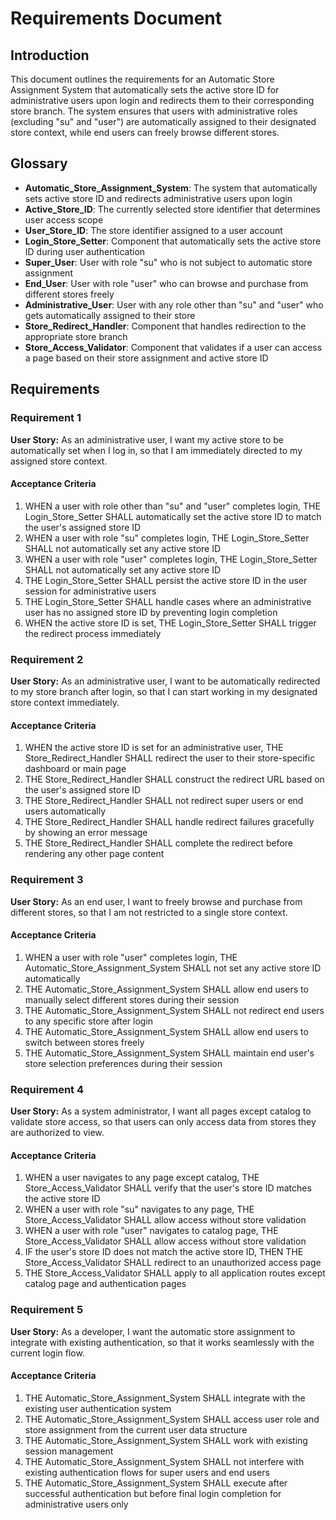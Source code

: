 # Requirements Document

## Introduction

This document outlines the requirements for an Automatic Store Assignment System that automatically sets the active store ID for administrative users upon login and redirects them to their corresponding store branch. The system ensures that users with administrative roles (excluding "su" and "user") are automatically assigned to their designated store context, while end users can freely browse different stores.

## Glossary

- **Automatic_Store_Assignment_System**: The system that automatically sets active store ID and redirects administrative users upon login
- **Active_Store_ID**: The currently selected store identifier that determines user access scope
- **User_Store_ID**: The store identifier assigned to a user account
- **Login_Store_Setter**: Component that automatically sets the active store ID during user authentication
- **Super_User**: User with role "su" who is not subject to automatic store assignment
- **End_User**: User with role "user" who can browse and purchase from different stores freely
- **Administrative_User**: User with any role other than "su" and "user" who gets automatically assigned to their store
- **Store_Redirect_Handler**: Component that handles redirection to the appropriate store branch
- **Store_Access_Validator**: Component that validates if a user can access a page based on their store assignment and active store ID

## Requirements

### Requirement 1

**User Story:** As an administrative user, I want my active store to be automatically set when I log in, so that I am immediately directed to my assigned store context.

#### Acceptance Criteria

1. WHEN a user with role other than "su" and "user" completes login, THE Login_Store_Setter SHALL automatically set the active store ID to match the user's assigned store ID
2. WHEN a user with role "su" completes login, THE Login_Store_Setter SHALL not automatically set any active store ID
3. WHEN a user with role "user" completes login, THE Login_Store_Setter SHALL not automatically set any active store ID
4. THE Login_Store_Setter SHALL persist the active store ID in the user session for administrative users
5. THE Login_Store_Setter SHALL handle cases where an administrative user has no assigned store ID by preventing login completion
6. WHEN the active store ID is set, THE Login_Store_Setter SHALL trigger the redirect process immediately

### Requirement 2

**User Story:** As an administrative user, I want to be automatically redirected to my store branch after login, so that I can start working in my designated store context immediately.

#### Acceptance Criteria

1. WHEN the active store ID is set for an administrative user, THE Store_Redirect_Handler SHALL redirect the user to their store-specific dashboard or main page
2. THE Store_Redirect_Handler SHALL construct the redirect URL based on the user's assigned store ID
3. THE Store_Redirect_Handler SHALL not redirect super users or end users automatically
4. THE Store_Redirect_Handler SHALL handle redirect failures gracefully by showing an error message
5. THE Store_Redirect_Handler SHALL complete the redirect before rendering any other page content

### Requirement 3

**User Story:** As an end user, I want to freely browse and purchase from different stores, so that I am not restricted to a single store context.

#### Acceptance Criteria

1. WHEN a user with role "user" completes login, THE Automatic_Store_Assignment_System SHALL not set any active store ID automatically
2. THE Automatic_Store_Assignment_System SHALL allow end users to manually select different stores during their session
3. THE Automatic_Store_Assignment_System SHALL not redirect end users to any specific store after login
4. THE Automatic_Store_Assignment_System SHALL allow end users to switch between stores freely
5. THE Automatic_Store_Assignment_System SHALL maintain end user's store selection preferences during their session

### Requirement 4

**User Story:** As a system administrator, I want all pages except catalog to validate store access, so that users can only access data from stores they are authorized to view.

#### Acceptance Criteria

1. WHEN a user navigates to any page except catalog, THE Store_Access_Validator SHALL verify that the user's store ID matches the active store ID
2. WHEN a user with role "su" navigates to any page, THE Store_Access_Validator SHALL allow access without store validation
3. WHEN a user with role "user" navigates to catalog page, THE Store_Access_Validator SHALL allow access without store validation
4. IF the user's store ID does not match the active store ID, THEN THE Store_Access_Validator SHALL redirect to an unauthorized access page
5. THE Store_Access_Validator SHALL apply to all application routes except catalog page and authentication pages

### Requirement 5

**User Story:** As a developer, I want the automatic store assignment to integrate with existing authentication, so that it works seamlessly with the current login flow.

#### Acceptance Criteria

1. THE Automatic_Store_Assignment_System SHALL integrate with the existing user authentication system
2. THE Automatic_Store_Assignment_System SHALL access user role and store assignment from the current user data structure
3. THE Automatic_Store_Assignment_System SHALL work with existing session management
4. THE Automatic_Store_Assignment_System SHALL not interfere with existing authentication flows for super users and end users
5. THE Automatic_Store_Assignment_System SHALL execute after successful authentication but before final login completion for administrative users only